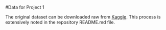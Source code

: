 #Data for Project 1

The original dataset can be downloaded raw from [Kaggle](https://www.kaggle.com/datasets/aryansingh0909/nyt-articles-21m-2000-present). This process is extensively noted in the repository README.md file. 
